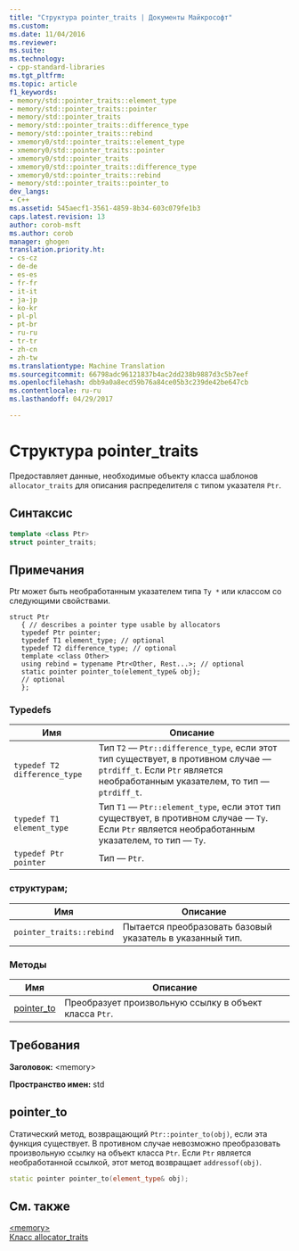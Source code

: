 ```yaml
---
title: "Структура pointer_traits | Документы Майкрософт"
ms.custom: 
ms.date: 11/04/2016
ms.reviewer: 
ms.suite: 
ms.technology:
- cpp-standard-libraries
ms.tgt_pltfrm: 
ms.topic: article
f1_keywords:
- memory/std::pointer_traits::element_type
- memory/std::pointer_traits::pointer
- memory/std::pointer_traits
- memory/std::pointer_traits::difference_type
- memory/std::pointer_traits::rebind
- xmemory0/std::pointer_traits::element_type
- xmemory0/std::pointer_traits::pointer
- xmemory0/std::pointer_traits
- xmemory0/std::pointer_traits::difference_type
- xmemory0/std::pointer_traits::rebind
- memory/std::pointer_traits::pointer_to
dev_langs:
- C++
ms.assetid: 545aecf1-3561-4859-8b34-603c079fe1b3
caps.latest.revision: 13
author: corob-msft
ms.author: corob
manager: ghogen
translation.priority.ht:
- cs-cz
- de-de
- es-es
- fr-fr
- it-it
- ja-jp
- ko-kr
- pl-pl
- pt-br
- ru-ru
- tr-tr
- zh-cn
- zh-tw
ms.translationtype: Machine Translation
ms.sourcegitcommit: 66798adc96121837b4ac2dd238b9887d3c5b7eef
ms.openlocfilehash: dbb9a0a8ecd59b76a84ce05b3c239de42be647cb
ms.contentlocale: ru-ru
ms.lasthandoff: 04/29/2017

---
```

# <a name="pointertraits-struct"></a>Структура pointer_traits
Предоставляет данные, необходимые объекту класса шаблонов `allocator_traits` для описания распределителя с типом указателя `Ptr`.  
  
## <a name="syntax"></a>Синтаксис  
  
```cpp  
template <class Ptr>
struct pointer_traits;
```  
  
## <a name="remarks"></a>Примечания  
 Ptr может быть необработанным указателем типа `Ty *` или классом со следующими свойствами.  
```  
struct Ptr
   { // describes a pointer type usable by allocators
   typedef Ptr pointer;
   typedef T1 element_type; // optional
   typedef T2 difference_type; // optional
   template <class Other>
   using rebind = typename Ptr<Other, Rest...>; // optional
   static pointer pointer_to(element_type& obj);
   // optional
   };  
```
### <a name="typedefs"></a>Typedefs  
  
|Имя|Описание|  
|----------|-----------------|  
|`typedef T2 difference_type`|Тип `T2` — `Ptr::difference_type`, если этот тип существует, в противном случае — `ptrdiff_t`. Если `Ptr` является необработанным указателем, то тип — `ptrdiff_t`.|  
|`typedef T1 element_type`|Тип `T1` — `Ptr::element_type`, если этот тип существует, в противном случае — `Ty`. Если `Ptr` является необработанным указателем, то тип — `Ty`.|  
|`typedef Ptr pointer`|Тип — `Ptr`.|  
  
### <a name="structs"></a>структурам;  
  
|Имя|Описание|  
|----------|-----------------|  
|`pointer_traits::rebind`|Пытается преобразовать базовый указатель в указанный тип.|  
  
### <a name="methods"></a>Методы  
  
|Имя|Описание|  
|----------|-----------------|  
|[pointer_to](#pointer_to)|Преобразует произвольную ссылку в объект класса `Ptr`.|  
  
## <a name="requirements"></a>Требования  
 **Заголовок:** \<memory>  
  
 **Пространство имен:** std  
  
##  <a name="pointer_to"></a>  pointer_to  
 Статический метод, возвращающий `Ptr::pointer_to(obj)`, если эта функция существует. В противном случае невозможно преобразовать произвольную ссылку на объект класса `Ptr`. Если `Ptr` является необработанной ссылкой, этот метод возвращает `addressof(obj)`.  
  
```cpp  
static pointer pointer_to(element_type& obj);
```  
  
## <a name="see-also"></a>См. также  
 [\<memory>](../standard-library/memory.md)   
 [Класс allocator_traits](../standard-library/allocator-traits-class.md)


